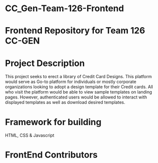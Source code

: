 # CC_Gen-Team-126-Frontend

# Frontend Repository for Team 126 CC-GEN

# Project Description
This project seeks to erect a library of Credit Card Designs. This platform would serve as Go-to platform for individuals or mostly corporate organizations looking to adopt a design template for their Credit cards. All who visit the platform would be able to view sample templates on landing pages. However, authenticated users would be allowed to interact with displayed templates as well as download desired templates.  

# Framework for building
HTML, CSS & Javascript

# FrontEnd Contributors
